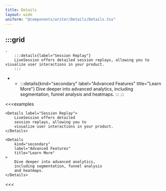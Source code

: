 ```yaml
---
title: Details
layout: wide
uniform: "@components/writer/Details/Details.tsx"
---
```


:::grid
- 
    - 
        :::details{label="Session Replay"}
        LiveSession offers detailed session replays, allowing you to  visualize user interactions in your product.
        :::

- 
    - 
        :::details{kind="secondary" label="Advanced Features" title="Learn More"}
        Dive deeper into advanced analytics, including segmentation, funnel analysis and heatmaps.
        :::
:::

<<<examples
```tsx Guide Card Example
<Details label="Session Replay">
    LiveSession offers detailed 
    session replays, allowing you to 
    visualize user interactions in your product.
</Details>
```

```tsx
<Details 
    kind="secondary" 
    label="Advanced Features"
    title="Learn More" 
>
    Dive deeper into advanced analytics, 
    including segmentation, funnel analysis
    and heatmaps.
</Details>
```
<<<